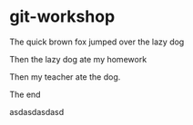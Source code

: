 # git-workshop

The quick brown fox
jumped over the
lazy dog

Then the lazy dog
ate my homework

Then my teacher ate the dog. 

The end

asdasdasdasd
